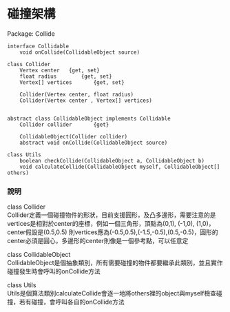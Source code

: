 # 碰撞架構

Package: Collide  

	interface Collidable
		void onCollide(CollidableObject source)

	class Collider
		Vertex center	{get, set}
		float radius		{get, set}
		Vertex[] vertices		{get, set}
		
		Collider(Vertex center, float radius)
		Collider(Vertex center , Vertex[] vertices)
		

	abstract class CollidableObject implements Collidable
		Collider collider		{get}

		CollidableObject(Collider collider)
		abstract void onCollide(CollidableObject source)
	
	class Utils
		boolean checkCollide(CollidableObject a, CollidableObject b)
		void calculateCollide(CollidableObject myself, CollidableObject[] others)


### 說明  
class Collider  
Collider定義一個碰撞物件的形狀，目前支援圓形，及凸多邊形，需要注意的是vertices是相對於center的座標，例如一個三角形，頂點為(0,1), (-1,0), (1,0)，center假設是(0.5,0.5) 則vertices應為(-0.5,0.5),(-1.5,-0.5),(0.5,-0.5)，圓形的center必須是圓心，多邊形的center則像是一個參考點，可以任意定  

class CollidableObject  
CollidableObject是個抽象類別，所有需要碰撞的物件都要繼承此類別，並且實作碰撞發生時會呼叫的onCollide方法  


class Utils  
Utils是個算法類別calculateCollide會逐一地將others裡的object與myself檢查碰撞，若有碰撞，會呼叫各自的onCollide方法

